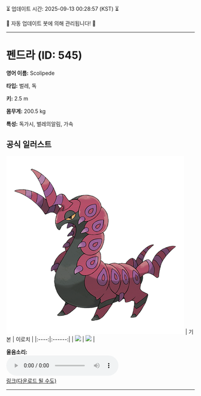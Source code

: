 
⏳ 업데이트 시간: 2025-09-13 00:28:57 (KST) ⏳

🤖 자동 업데이트 봇에 의해 관리됩니다! 🤖

---

# 펜드라 (ID: 545)
**영어 이름:** Scolipede

**타입:** 벌레, 독

**키:** 2.5 m

**몸무게:** 200.5 kg

**특성:** 독가시, 벌레의알림, 가속

## 공식 일러스트
![](https://raw.githubusercontent.com/PokeAPI/sprites/master/sprites/pokemon/other/official-artwork/545.png)
| 기본 | 이로치 |
|:----:|:------:|
| <img src="http://play.pokemonshowdown.com/sprites/ani/scolipede.gif" width="200"> | <img src="http://play.pokemonshowdown.com/sprites/ani-shiny/scolipede.gif" width="200"> |

**울음소리:**<br><audio controls src="https://raw.githubusercontent.com/PokeAPI/cries/main/cries/pokemon/latest/545.ogg"></audio><br> [링크(다운로드 될 수도)](https://raw.githubusercontent.com/PokeAPI/cries/main/cries/pokemon/latest/545.ogg)


---
